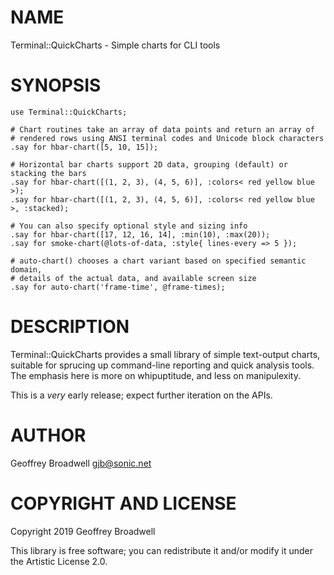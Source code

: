 NAME
====

Terminal::QuickCharts - Simple charts for CLI tools

SYNOPSIS
========

```perl6
use Terminal::QuickCharts;

# Chart routines take an array of data points and return an array of
# rendered rows using ANSI terminal codes and Unicode block characters
.say for hbar-chart([5, 10, 15]);

# Horizontal bar charts support 2D data, grouping (default) or stacking the bars
.say for hbar-chart([(1, 2, 3), (4, 5, 6)], :colors< red yellow blue >);
.say for hbar-chart([(1, 2, 3), (4, 5, 6)], :colors< red yellow blue >, :stacked);

# You can also specify optional style and sizing info
.say for hbar-chart([17, 12, 16, 14], :min(10), :max(20));
.say for smoke-chart(@lots-of-data, :style{ lines-every => 5 });

# auto-chart() chooses a chart variant based on specified semantic domain,
# details of the actual data, and available screen size
.say for auto-chart('frame-time', @frame-times);
```

DESCRIPTION
===========

Terminal::QuickCharts provides a small library of simple text-output charts, suitable for sprucing up command-line reporting and quick analysis tools. The emphasis here is more on whipuptitude, and less on manipulexity.

This is a *very* early release; expect further iteration on the APIs.

AUTHOR
======

Geoffrey Broadwell <gjb@sonic.net>

COPYRIGHT AND LICENSE
=====================

Copyright 2019 Geoffrey Broadwell

This library is free software; you can redistribute it and/or modify it under the Artistic License 2.0.

